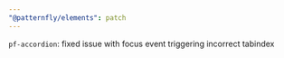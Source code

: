 ```yaml
---
"@patternfly/elements": patch
---
```


`pf-accordion`: fixed issue with focus event triggering incorrect tabindex
